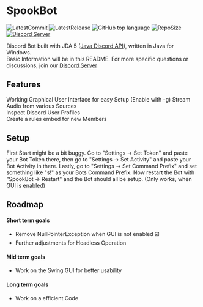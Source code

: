SpookBot
=====
![LatestCommit](https://img.shields.io/github/last-commit/Evolinox/SpookBot?label=Last%20Commit&logo=GitHub)
![LatestRelease](https://img.shields.io/github/release-date-pre/Evolinox/SpookBot?label=Pre%20Release&logo=GitHub)
![GitHub top language](https://img.shields.io/github/languages/top/Evolinox/SpookBot)
![RepoSize](https://img.shields.io/github/repo-size/Evolinox/SpookBot?label=Size&logo=GitHub)
[![Discord Server](https://img.shields.io/discord/635480321541931029?color=%235CA8FA&label=Discord&logo=discord&logoColor=white)](https://discord.gg/4a82kzPX3j)

Discord Bot built with JDA 5 ([Java Discord API](https://github.com/DV8FromTheWorld/JDA "GitHub Page of JDA")), written in Java for Windows.  
Basic Information will be in this README. For more specific questions or discussions, join our [Discord Server](https://discord.gg/4a82kzPX3j) 

## Features
Working Graphical User Interface for easy Setup (Enable with -g) 
Stream Audio from various Sources  
Inspect Discord User Profiles  
Create a rules embed for new Members

## Setup
First Start might be a bit buggy. Go to "Settings -> Set Token" and paste your Bot Token there, then go to "Settings -> Set Activity" and paste your Bot Activity in there. Lastly, go to "Settings -> Set Command Prefix" and set something like "s!" as your Bots Command Prefix.
Now restart the Bot with "SpookBot -> Restart" and the Bot should all be setup. (Only works, when GUI is enabled)

## Roadmap
#### Short term goals
- Remove NullPointerException when GUI is not enabled ☑️
- Further adjustments for Headless Operation

#### Mid term goals
- Work on the Swing GUI for better usability

#### Long term goals
- Work on a efficient Code
